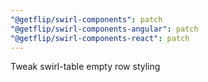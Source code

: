 ```yaml
---
"@getflip/swirl-components": patch
"@getflip/swirl-components-angular": patch
"@getflip/swirl-components-react": patch
---
```


Tweak swirl-table empty row styling
